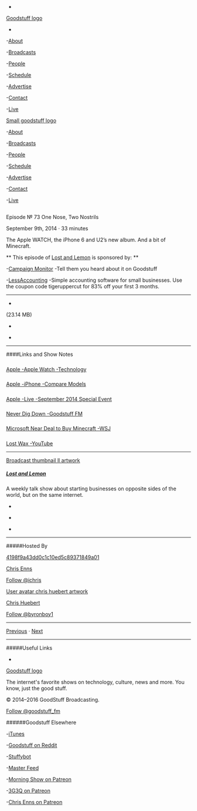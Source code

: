 

-
[Goodstuff logo](http://www.goodstuff.fm/)[](/assets/goodstuff_logo-17c1fe6f378352de5d7345f76152130b.svg)

-


-[About](/about)

-[Broadcasts](/broadcasts)

-[People](/people)

-[Schedule](/schedule)

-[Advertise](/advertise)

-[Contact](/contact)

-[Live](/live)


[Small goodstuff logo](http://www.goodstuff.fm/)[](/assets/small_goodstuff_logo-bf032e72b9ec41494f4d90905f1ad619.svg)


-[About](/about)

-[Broadcasts](/broadcasts)

-[People](/people)

-[Schedule](/schedule)

-[Advertise](/advertise)

-[Contact](/contact)

-[Live](/live)


##
Episode № 73
One Nose, Two Nostrils


September 9th, 2014
&middot;
33
minutes


The Apple WATCH, the iPhone 6 and U2&rsquo;s new album. And a bit of Minecraft.


**
This episode of
[Lost and Lemon](/ll)
is sponsored by:
**


-[Campaign Monitor](http://www.campaignmonitor.com/) -Tell them you heard about it on Goodstuff

-[LessAccounting](https://lessaccounting.com) -Simple accounting software for small businesses. Use the coupon code tigeruppercut for 83% off your first 3 months.


------------------------------


-
[](http://podcasts-1.feedpress.co/10591/ll-73.mp3)(23.14 MB)

-
[](http://twitter.com/intent/tweet?text=Lost%20and%20Lemon%20%E2%84%96%2073%20on%20@goodstuff_fm%20-%20http://goodstuff.fm/ll/73)

-
[](http://www.facebook.com/sharer/sharer.php?u=http://goodstuff.fm/ll/73)


------------------------------


####Links and Show Notes

#####
[Apple -Apple Watch -Technology](http://www.apple.com/watch/technology/)


#####
[Apple -iPhone -Compare Models](http://www.apple.com/iphone/compare/)


#####
[Apple -Live -September 2014 Special Event](http://www.apple.com/live/2014-sept-event/)


#####
[Never Dig Down -Goodstuff FM](http://goodstuff.fm/neverdigdown/)


#####
[Microsoft Near Deal to Buy Minecraft -WSJ](http://online.wsj.com/articles/microsoft-near-deal-to-buy-minecraft-1410300213?mod=wsj_nview_latest)


#####
[Lost Wax -YouTube](https://www.youtube.com/user/LostWaxOz)


------------------------------


[Broadcast thumbnail ll artwork](/ll)[](https://goodstuffs3.s3.amazonaws.com/uploads/broadcast/image/26/broadcast_thumbnail_ll_artwork.png)

##### [Lost and Lemon](/ll)


A weekly talk show about starting businesses on opposite sides of the world, but on the same internet.

-
[](https://itunes.apple.com/ca/podcast/lost-lemon-brothers-in-business/id467564174?mt=2)

-
[](http://feeds.goodstuff.fm/ll)

-
[](mailto:chris@goodstuff.fm?cc=sponsorship%40goodstuff.fm&subject=%5BGoodStuff%20FM%5D%20Sponsorship%20Inquiry%20for%20Lost%20and%20Lemon)


------------------------------


#####Hosted By


[4198f9a43dd0c1c10ed5c89371849a01](/people/chris-enns)[](http://gravatar.com/avatar/4198f9a43dd0c1c10ed5c89371849a01.png?s=300&r=pg)

[Chris Enns](/people/chris-enns)


[Follow @ichris](https://twitter.com/ichris)


[User avatar chris huebert artwork](/people/chris-huebert)[](https://goodstuffs3.s3.amazonaws.com/uploads/user/avatar/41/user_avatar_chris-huebert_artwork.png)

[Chris Huebert](/people/chris-huebert)


[Follow @byronboy1](https://twitter.com/byronboy1)


------------------------------


[Previous](/ll/72)
&middot;
[Next](/ll/74)


------------------------------


#####Useful Links

-
[](mailto:chris@goodstuff.fm?subject=%5BGoodstuff%20FM%5D%20Feedback%20for%20Lost%20and%20Lemon)


[Goodstuff logo](http://www.goodstuff.fm/)[](/assets/goodstuff_logo-17c1fe6f378352de5d7345f76152130b.svg)


The internet's favorite shows on technology, culture, news and more. You know, just the good stuff.


&copy; 2014&ndash;2016 GoodStuff Broadcasting.

[Follow @goodstuff_fm](https://twitter.com/goodstufffm)


######Goodstuff Elsewhere

-[iTunes](https://itunes.apple.com/us/artist/goodstuff-fm/id843385597?mt=2)

-[Goodstuff on Reddit](https://www.reddit.com/r/Goodstuff_fm/)

-[Stuffybot](http://stuffybot.goodstuff.fm)

-[Master Feed](/master/feed)

-[Morning Show on Patreon](https://www.patreon.com/morningshow)

-[3G3Q on Patreon](https://www.patreon.com/3g3q)

-[Chris Enns on Patreon](https://www.patreon.com/ichris)
